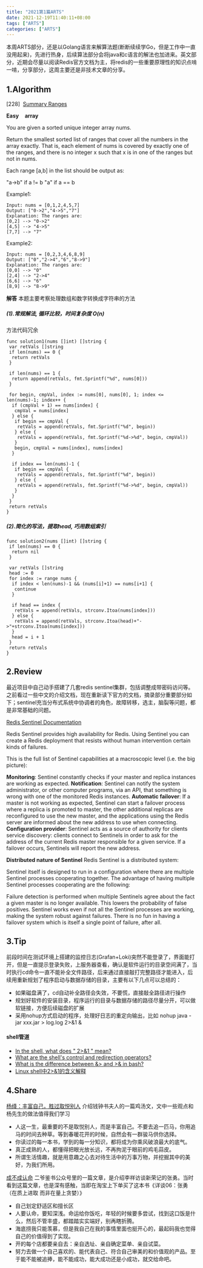 ```yaml
---
title: "2021第1篇ARTS"
date: 2021-12-19T11:40:11+08:00
tags: ["ARTS"]
categories: ["ARTS"]
---
```


本周ARTS部分，还是以Golang语言来解算法题(断断续续学Go，但是工作中一直没用起来)，先进行热身，后续算法部分会将java和c语言的解法也加进来。英文部分，近期会尽量以阅读Redis官方文档为主，将redis的一些重要原理性的知识点啃一啃，分享部分，这周主要还是非技术文章的分享。

## 1.Algorithm

[228]&nbsp;&nbsp;[Summary Ranges](https://leetcode.com/problems/summary-ranges/description/)

**Easy** &nbsp;&nbsp; **array**

You are given a sorted unique integer array nums.

Return the smallest sorted list of ranges that cover all the numbers in the array exactly. That is, each element of nums is covered by exactly one of the ranges, and there is no integer x such that x is in one of the ranges but not in nums.

Each range [a,b] in the list should be output as:

"a->b" if a != b
"a" if a == b

Example1:

```
Input: nums = [0,1,2,4,5,7]
Output: ["0->2","4->5","7"]
Explanation: The ranges are:
[0,2] --> "0->2"
[4,5] --> "4->5"
[7,7] --> "7"
```

Example2:

```
Input: nums = [0,2,3,4,6,8,9]
Output: ["0","2->4","6","8->9"]
Explanation: The ranges are:
[0,0] --> "0"
[2,4] --> "2->4"
[6,6] --> "6"
[8,9] --> "8->9"
```

**解答**
本题主要考察处理数组和数字转换成字符串的方法

##### (1).常规解法, 循环比较，时间复杂度 O(n)
方法代码冗余

```golang
func solution1(nums []int) []string {
 var retVals []string
 if len(nums) == 0 {
  return retVals
 }

 if len(nums) == 1 {
  return append(retVals, fmt.Sprintf("%d", nums[0]))
 }

 for begin, cmpVal, index := nums[0], nums[0], 1; index <= len(nums)-1; index++ {
  if (cmpVal + 1) == nums[index] {
   cmpVal = nums[index]
  } else {
   if begin == cmpVal {
    retVals = append(retVals, fmt.Sprintf("%d", begin))
   } else {
    retVals = append(retVals, fmt.Sprintf("%d->%d", begin, cmpVal))
   }
   begin, cmpVal = nums[index], nums[index]
  }

  if index == len(nums)-1 {
   if begin == cmpVal {
    retVals = append(retVals, fmt.Sprintf("%d", begin))
   } else {
    retVals = append(retVals, fmt.Sprintf("%d->%d", begin, cmpVal))
   }
  }
 }
 return retVals
}
```

##### (2).简化的写法，提取head, 巧用数组索引

```golang
func solution2(nums []int) []string {
 if len(nums) == 0 {
  return nil
 }

 var retVals []string
 head := 0
 for index := range nums {
  if index < len(nums)-1 && (nums[i]+1) == nums[i+1] {
   continue
  }

  if head == index {
   retVals = append(retVals, strconv.Itoa(nums[index]))
  } else {
   retVals = append(retVals, strconv.Itoa(head)+"->"+strconv.Itoa(nums[index]))
  }
  head = i + 1
 }
 return retVals
}
```

## 2.Review
最近项目中自己动手搭建了几套redis sentinel集群，包括调整成带密码访问等。之前看过一些中文的介绍文档，现在重新读下官方的文档，摘录部分重要部分如下；sentinel充当分布式系统中协调者的角色，故障转移，选主，脑裂等问题，都是非常基础的问题。

[Redis Sentinel Documentation](https://redis.io/topics/sentinel)

Redis Sentinel provides high availability for Redis. Using Sentinel you can create a Redis deployment that resists without human intervention certain kinds of failures.

This is the full list of Sentinel capabilities at a macroscopic level (i.e. the big picture):

**Monitoring**: Sentinel constantly checks if your master and replica instances are working as expected.
**Notification**: Sentinel can notify the system administrator, or other computer programs, via an API, that something is wrong with one of the monitored Redis instances.
**Automatic failover**: If a master is not working as expected, Sentinel can start a failover process where a replica is promoted to master, the other additional replicas are reconfigured to use the new master, and the applications using the Redis server are informed about the new address to use when connecting.
**Configuration provider**: Sentinel acts as a source of authority for clients service discovery: clients connect to Sentinels in order to ask for the address of the current Redis master responsible for a given service. If a failover occurs, Sentinels will report the new address.

**Distributed nature of Sentinel**
Redis Sentinel is a distributed system:

Sentinel itself is designed to run in a configuration where there are multiple Sentinel processes cooperating together. The advantage of having multiple Sentinel processes cooperating are the following:

Failure detection is performed when multiple Sentinels agree about the fact a given master is no longer available. This lowers the probability of false positives.
Sentinel works even if not all the Sentinel processes are working, making the system robust against failures. There is no fun in having a failover system which is itself a single point of failure, after all.

## 3.Tip

前段时间在测试环境上搭建的监控日志(Grafan+Loki)突然不能登录了，界面能打开，但是一直提示登录失败，上服务器查看，确认是软件运行的目录空间满了，当时执行cd命令一直不能补全文件路径，后来通过直接敲打完整路径才能进入，后续用重新规划了程序启动与数据存储的目录，主要有以下几点可以总结的：
* 如果磁盘满了，cd自动补全路径会失效，不要慌，直接敲全路径进行操作
* 规划好软件的安装目录，程序运行的目录与数据存储的路径尽量分开，可以做软链接，方便后续磁盘的扩展
* 采用nohup方式启动的程序，处理好日志的重定向输出，比如 nohup java -jar xxx.jar > log.log 2>&1 &

#### shell管道
* [In the shell, what does " 2>&1 " mean?](https://stackoverflow.com/questions/818255/in-the-shell-what-does-21-mean)
* [What are the shell's control and redirection operators?](https://unix.stackexchange.com/questions/159513/what-are-the-shells-control-and-redirection-operators)
* [What is the difference between &> and >& in bash?](https://superuser.com/questions/335396/what-is-the-difference-between-and-in-bash)
* [Linux shell中2>&1的含义解释](https://blog.csdn.net/zhaominpro/article/details/82630528)

## 4.Share
[杨绛：丰富自己，胜过取悦别人](https://mp.weixin.qq.com/s/agcylLFXz4KOdclokliW4Q)
介绍钱钟书夫人的一篇鸡汤文，文中一些观点和杨先生的做法值得我们学习
* 人这一生，最重要的不是取悦别人，而是丰富自己。不要去追一匹马，你用追马的时间去种草。等到春暖花开的时候，自然会有一群骏马供你选择。
* 你读过的每一本书，学到的每一分知识，都将成为你乘风破浪最大的底气。
* 真正成熟的人，都懂得把眼光放长远，不再拘泥于眼前的鸡毛蒜皮。
* 所谓生活情趣，就是用意趣之心去对待生活中的万事万物，并挖掘其中的美好，为我们所用。

[成不成认命](https://mp.weixin.qq.com/s/aoTi9ipJqZIPpwL__ZbUlA)
二爷鉴书公众号里的一篇文章，是介绍李祥访谈新荣记的张勇。当时看到这篇文章，也是深有感触，当即在淘宝上下单买了这本书《详谈06：张勇（在质上进取 而非在量上贪婪）》
* 自己划定舒适区和擅长区
* 人要认命，要知深浅。命运给你饭吃，年轻的时候要多尝试，找到这口饭是什么，然后不管丰盛，都踏踏实实端好，别再瞎折腾。
* 海底捞我只能羡慕，但是我自己在我的事情里面也挺开心的，最起码我也觉得自己的价值得到了实现。
* 开的每个店都要亲自去：亲自选址、亲自确定菜单、亲自试菜。
* 努力去做一个自己喜欢的、能代表自己、符合自己审美的和价值观的产品。至于能不能被追捧，能不能成功，能大成功还是小成功，就交给命吧。